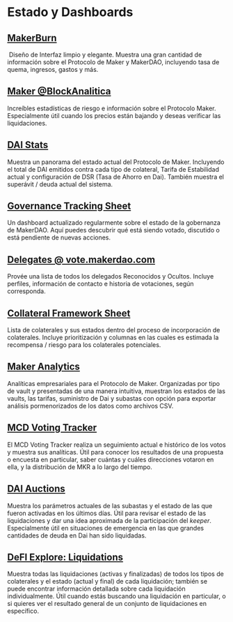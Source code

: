 # Estado y Dashboards

## [MakerBurn](https://makerburn.com/#/)
​​
Diseño de Interfaz limpio y elegante. Muestra una gran cantidad de información sobre el Protocolo de Maker y MakerDAO, incluyendo tasa de quema, ingresos, gastos y más.

## [Maker @BlockAnalitica](https://maker.blockanalitica.com/)
Increíbles estadísticas de riesgo e información sobre el Protocolo Maker. Especialmente útil cuando los precios están bajando y deseas verificar las liquidaciones.

## [DAI Stats](https://daistats.com/)
Muestra un panorama del estado actual del Protocolo de Maker. Incluyendo el total de DAI emitidos contra cada tipo de colateral, Tarifa de Estabilidad actual y configuración de DSR (Tasa de Ahorro en Dai). También muestra el superávit / deuda actual del sistema.

## [Governance Tracking Sheet](https://docs.google.com/spreadsheets/d/1LWNlv6hr8oXebk8rvXZBPRVDjN-3OrzI0IgLwBVk0vM/edit#gid=0)
Un dashboard actualizado regularmente sobre el estado de la gobernanza de MakerDAO. Aquí puedes descubrir qué está siendo votado, discutido o está pendiente de nuevas acciones.

## [Delegates @ vote.makerdao.com](https://vote.makerdao.com/delegates?network=mainnet)
Provée una lista de todos los delegados Reconocidos y Ocultos. Incluye perfiles, información de contacto e historia de votaciones, según corresponda.

## [Collateral Framework Sheet](https://docs.google.com/spreadsheets/d/1IX9e2fyfz7djtDMKn5gMyGsyFxHoY75GncMbAjnSXrM/edit#gid=0)
Lista de colaterales y sus estados dentro del proceso de incorporación de colaterales. Incluye prioritización y columnas en las cuales es estimada la recompensa / riesgo para los colaterales potenciales.

## [Maker Analytics](https://manual.makerdao.com/makerdao/overview/protocol-and-dao-status)
Analíticas empresariales para el Protocolo de Maker. Organizadas por tipo de vault y presentadas de una manera intuitiva, muestran los estados de las vaults, las tarifas, suministro de Dai y subastas con opción para exportar análisis pormenorizados de los datos como archivos CSV.

## [MCD Voting Tracker](https://beta.mcdgov.info/)
El MCD Voting Tracker realiza un seguimiento actual e histórico de los votos y muestra sus analíticas. Útil para conocer los resultados de una propuesta o encuesta en particular, saber cuántas y cuáles direcciones votaron en ella, y la distribución de MKR a lo largo del tiempo.

## [DAI Auctions](https://manual.makerdao.com/makerdao/overview/protocol-and-dao-status)
Muestra los parámetros actuales de las subastas y el estado de las que fueron activadas en los últimos días. Útil para revisar el estado de las liquidaciones y dar una idea aproximada de la participación del _keeper_. Especialmente útil en situaciones de emergencia en las que grandes cantidades de deuda en Dai han sido liquidadas.

## [DeFI Explore: Liquidations](https://defiexplore.com/liquidations)
Muestra todas las liquidaciones (activas y finalizadas) de todos los tipos de colaterales y el estado (actual y final) de cada liquidación; también se puede encontrar información detallada sobre cada liquidación individualmente. Útil cuando estás buscando una liquidación en particular, o si quieres ver el resultado general de un conjunto de liquidaciones en específico.
